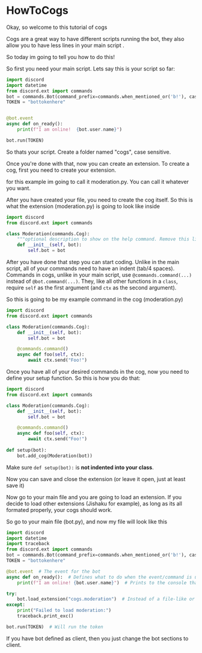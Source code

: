 # HowToCogs

Okay, so welcome to this tutorial of cogs 

Cogs are a great way to have different scripts running the bot, they also allow you to have less lines in your main script .

So today im going to tell you how to do this!

So first you need your main script.
Lets say this is your script so far:

```py
import discord
import datetime
from discord.ext import commands
bot = commands.Bot(command_prefix=commands.when_mentioned_or('b!'), case_insensitive=True)
TOKEN = "bottokenhere"


@bot.event
async def on_ready():
    print(f"I am online!  {bot.user.name}")

bot.run(TOKEN)
```

So thats your script.
Create a folder named "cogs", case sensitive.

Once you're done with that, now you can create an extension.
To create a cog, first you need to create your extension.

for this example im going to call it moderation.py.
You can call it whatever you want.

After you have created your file, you need to create the cog itself.
So this is what the extension (moderation.py) is going to look like inside

```py
import discord
from discord.ext import commands

class Moderation(commands.Cog):
    """optional description to show on the help command. Remove this line for no description."""
    def __init__(self, bot):
        self.bot = bot
```

After you have done that step you can start coding.
Unlike in the main script, all of your commands need to have an indent (tab/4 spaces).
Commands in cogs, unlike in your main script, use `@commands.command(...)` instead of `@bot.command(...)`.
They, like all other functions in a `class`, require `self` as the first argument (and `ctx` as the second argument).

So this is going to be my example command in the cog (moderation.py)

```py
import discord
from discord.ext import commands

class Moderation(commands.Cog):
    def __init__(self, bot):
        self.bot = bot

    @commands.command()
    async def foo(self, ctx):
        await ctx.send("Foo!")
```

Once you have all of your desired commands in the cog, now you need to define your setup function.
So this is how you do that:

```py
import discord
from discord.ext import commands

class Moderation(commands.Cog):
    def __init__(self, bot):
        self.bot = bot

    @commands.command()
    async def foo(self, ctx):
        await ctx.send("Foo!")
        
def setup(bot):
    bot.add_cog(Moderation(bot))
```

Make sure `def setup(bot):` is **not indented into your class**.

Now you can save and close the extension (or leave it open, just at least save it)

Now go to your main file and you are going to load an extension.
If you decide to load other extensions (Jishaku for example), as long as its all formated properly, your cogs should work.

So go to your main file (bot.py), and now my file will look like this

```py
import discord
import datetime
import traceback
from discord.ext import commands
bot = commands.Bot(command_prefix=commands.when_mentioned_or('b!'), case_insensitive=True)
TOKEN = "bottokenhere"

@bot.event  # The event for the bot
async def on_ready():  # Defines what to do when the event/command is used/called
    print(f"I am online! {bot.user.name}")  # Prints to the console that the bot is online

try:
    bot.load_extension("cogs.moderation")  # Instead of a file-like or path-like string, you put `directory.file`, without a file extension.
except:
    print("Failed to load moderation:")
    traceback.print_exc()

bot.run(TOKEN)  # Will run the token
```

If you have bot defined as client, then you just change the bot sections to client.
